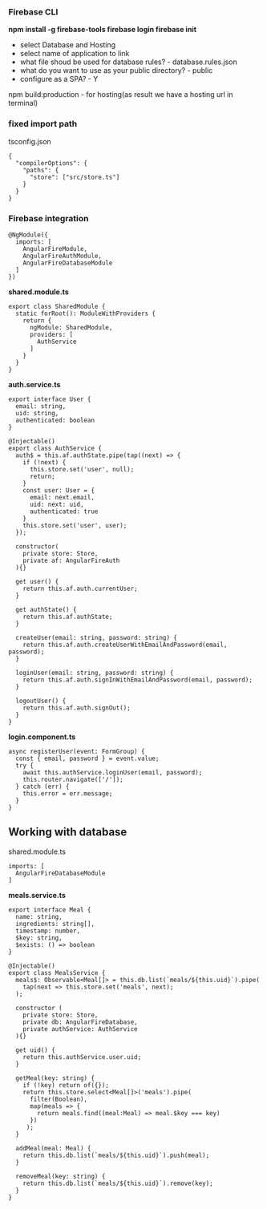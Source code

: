 ### Firebase CLI

**npm install -g firebase-tools
firebase login
firebase init**
- select Database and Hosting
- select name of application to link
- what file shoud be used for database rules? - database.rules.json
- what do you want to use as your public directory? - public
- configure as a SPA? - Y

npm build:production - for hosting(as result we have a hosting url in terminal)

### fixed import path

tsconfig.json

```
{
  "compilerOptions": {
    "paths": {
      "store": ["src/store.ts"]
    }
  }
}
```

### Firebase integration

```
@NgModule({
  imports: [
    AngularFireModule,
    AngularFireAuthModule,
    AngularFireDatabaseModule
  ]
})
```
**shared.module.ts**
```
export class SharedModule {
  static forRoot(): ModuleWithProviders {
    return {
      ngModule: SharedModule,
      providers: [
        AuthService
      ]
    }
  }
}
```
**auth.service.ts**
```
export interface User {
  email: string,
  uid: string,
  authenticated: boolean
}

@Injectable()
export class AuthService {
  auth$ = this.af.authState.pipe(tap((next) => {
    if (!next) {
      this.store.set('user', null);
      return;
    }
    const user: User = {
      email: next.email,
      uid: next: uid,
      authenticated: true
    }
    this.store.set('user', user);
  });

  constructor(
    private store: Store,
    private af: AngularFireAuth
  ){}
  
  get user() {
    return this.af.auth.currentUser;
  }
  
  get authState() {
    return this.af.authState;
  }
  
  createUser(email: string, password: string) {
    return this.af.auth.createUserWithEmailAndPassword(email, password);
  }
  
  loginUser(email: string, password: string) {
    return this.af.auth.signInWithEmailAndPassword(email, password);
  }
  
  logoutUser() {
    return this.af.auth.signOut();
  }
}
```
**login.component.ts**
```
async registerUser(event: FormGroup) {
  const { email, password } = event.value;
  try {
    await this.authService.loginUser(email, password);
    this.router.navigate(['/']);
  } catch (err) {
    this.error = err.message;
  }
}
```

## Working with database
 
shared.module.ts
```
imports: [
  AngularFireDatabaseModule
]
```

**meals.service.ts**
```
export interface Meal {
  name: string,
  ingredients: string[],
  timestamp: number,
  $key: string,
  $exists: () => boolean
}

@Injectable()
export class MealsService {
  meals$: Observable<Meal[]> = this.db.list(`meals/${this.uid}`).pipe(
    tap(next => this.store.set('meals', next);
  );
  
  constructor (
    private store: Store,
    private db: AngularFireDatabase,
    private authService: AuthService
  ){}
  
  get uid() {
    return this.authService.user.uid;
  }
  
  getMeal(key: string) {
    if (!key) return of({});
    return this.store.select<Meal[]>('meals').pipe(
      filter(Boolean),
      map(meals => {
        return meals.find((meal:Meal) => meal.$key === key)
      })
     );
  }
  
  addMeal(meal: Meal) {
    return this.db.list(`meals/${this.uid}`).push(meal);
  }
  
  removeMeal(key: string) {
    return this.db.list(`meals/${this.uid}`).remove(key);
  }
}
```


